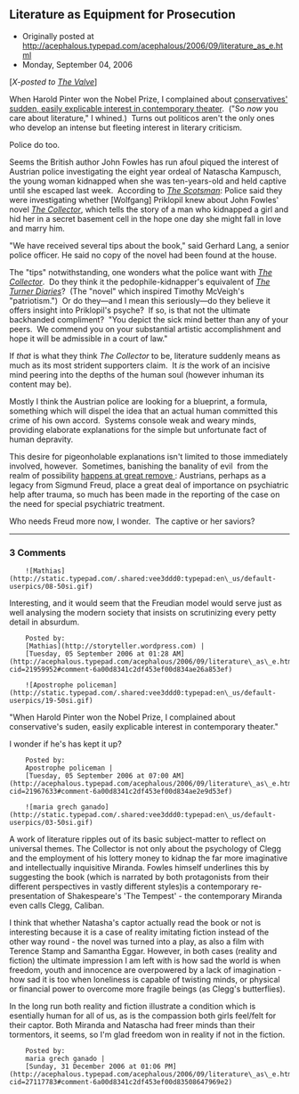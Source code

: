## Literature as Equipment for Prosecution

 * Originally posted at http://acephalous.typepad.com/acephalous/2006/09/literature_as_e.html
 * Monday, September 04, 2006



[_X-posted to [The Valve](http://www.thevalve.org/)_] 

When Harold Pinter won the Nobel Prize, I complained about [conservatives' sudden, easily explicable interest in contemporary theater](http://acephalous.typepad.com/acephalous/2005/10/so\_now\_you\_care.html).  ("So _now_ you care about literature," I whined.)  Turns out politicos aren't the only ones who develop an intense but fleeting interest in literary criticism.

Police do too. 

Seems the British author John Fowles 
has run afoul
 piqued the interest of Austrian police investigating the eight year ordeal of Natascha Kampusch, the young woman kidnapped when she was ten-years-old and held captive until she escaped last week.  According to [_The Scotsman_](http://news.scotsman.com/latest.cfm?id=1295022006):
Police said they were investigating whether [Wolfgang] Priklopil knew about
John Fowles' novel [_The Collector_](http://www.amazon.com/exec/obidos/ASIN/0316290238/diesekoschmar-20), which tells the story of a man who
kidnapped a girl and hid her in a secret basement cell in the hope one
day she might fall in love and marry him.

"We have received several tips about the book," said Gerhard Lang,
a senior police officer. He said no copy of the novel had been found at
the house.

The "tips" notwithstanding, one wonders what the police want with [_The Collector_](http://www.amazon.com/exec/obidos/ASIN/0316290238/diesekoschmar-20).  Do they think it the pedophile-kidnapper's equivalent of [_The Turner Diaries_](http://www.amazon.com/exec/obidos/ASIN/1569800863/diesekoschmar-20)?  (The "novel" which inspired Timothy McVeigh's "patriotism.")  Or do they—and I mean this seriously—do they believe it offers insight into Priklopil's psyche?  If so, is that not the ultimate backhanded compliment?  
"You depict the sick mind better than any of your peers.  We commend you on your substantial artistic accomplishment and hope it will be admissible in a court of law."

If _that_ is what they think _The Collector_ to be, literature suddenly means as much as its most strident supporters claim.  It _is_ the work of an incisive mind peering into the depths of the human soul (however inhuman its content may be).  

Mostly I think the Austrian police are looking for a blueprint, a formula, something which will dispel the idea that an actual human committed this crime of his own accord.  Systems console weak and weary minds, providing elaborate explanations for the simple but unfortunate fact of human depravity.  

This desire for pigeonholable explanations isn't limited to those immediately involved, however.  Sometimes, banishing the banality of evil  from the realm of possibility [
happens at great remove
](http://news.bbc.co.uk/2/hi/europe/5282994.stm):
Austrians, perhaps as a legacy from Sigmund Freud, place
a great deal of importance on psychiatric help after trauma, so much
has been made in the reporting of the case on the need for special
psychiatric treatment.

Who needs Freud more now, I wonder.  The captive or her saviors?

		

* * *

### 3 Comments 

		

                
[]()

	

		![Mathias](http://static.typepad.com/.shared:vee3ddd0:typepad:en\_us/default-userpics/08-50si.gif)
	

	

		

Interesting, and it would seem that the Freudian model would serve just as well analysing the modern society that insists on scrutinizing every petty detail in absurdum.

	

		Posted by:
		[Mathias](http://storyteller.wordpress.com) |
		[Tuesday, 05 September 2006 at 01:28 AM](http://acephalous.typepad.com/acephalous/2006/09/literature\_as\_e.html?cid=21959952#comment-6a00d8341c2df453ef00d834ae26a853ef)

[]()

	

		![Apostrophe policeman](http://static.typepad.com/.shared:vee3ddd0:typepad:en\_us/default-userpics/19-50si.gif)
	

	

		

"When Harold Pinter won the Nobel Prize, I complained about conservative's suden, easily explicable interest in contemporary theater." 

I wonder if he's has kept it up?

	

		Posted by:
		Apostrophe policeman |
		[Tuesday, 05 September 2006 at 07:00 AM](http://acephalous.typepad.com/acephalous/2006/09/literature\_as\_e.html?cid=21967633#comment-6a00d8341c2df453ef00d834ae2e9d53ef)

[]()

	

		![maria grech ganado](http://static.typepad.com/.shared:vee3ddd0:typepad:en\_us/default-userpics/03-50si.gif)
	

	

		

A work of literature ripples out of its basic subject-matter to reflect on universal themes.  The Collector is not only about the psychology of Clegg and the employment of his lottery money to kidnap the far more imaginative and intellectually inquisitive Miranda.  Fowles himself underlines this by suggesting the book (which is narrated by both protagonists from their different perspectives in vastly different styles)is a contemporary re-presentation of Shakespeare's 'The Tempest' - the contemporary Miranda even calls Clegg, Caliban.  

I think that whether Natasha's captor actually read the book or not is interesting because it is a case of reality imitating fiction instead of the other way round - the novel was turned into a play, as also a film with Terence Stamp and Samantha Eggar.  However, in both cases (reality and fiction) the ultimate impression I am left with is how sad the world is when freedom, youth and innocence are overpowered by a lack of imagination - how sad it is too when loneliness is capable of twisting minds, or physical or financial power to overcome more fragile beings (as Clegg's butterflies).  

In the long run both reality and fiction illustrate a condition which is esentially human for all of us, as is the compassion both girls feel/felt for their captor.  Both Miranda and Natascha had freer minds than their tormentors, it seems, so I'm glad freedom won in reality if not in the fiction.

	

		Posted by:
		maria grech ganado |
		[Sunday, 31 December 2006 at 01:06 PM](http://acephalous.typepad.com/acephalous/2006/09/literature\_as\_e.html?cid=27117783#comment-6a00d8341c2df453ef00d83508647969e2)

		

        
